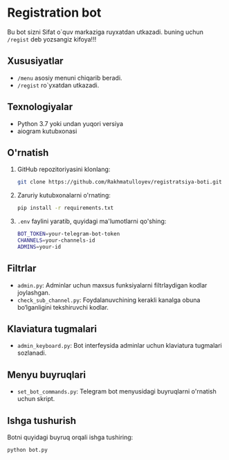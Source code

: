# Registration bot

Bu bot sizni Sifat o`quv markaziga ruyxatdan utkazadi. buning uchun ```/regist``` deb yozsangiz kifoya!!!

## Xususiyatlar
- ```/menu``` asosiy menuni chiqarib beradi.
- ```/regist``` ro`yxatdan utkazadi.

## Texnologiyalar
- Python 3.7 yoki undan yuqori versiya
- aiogram kutubxonasi

## O'rnatish
1. GitHub repozitoriyasini klonlang:
    ```bash
    git clone https://github.com/Rakhmatulloyev/registratsiya-boti.git
    ```

2. Zaruriy kutubxonalarni o'rnating:
    ```bash
    pip install -r requirements.txt
    ```
3. `.env` faylini yaratib, quyidagi ma'lumotlarni qo'shing:
    ```bash
    BOT_TOKEN=your-telegram-bot-token
    CHANNELS=your-channels-id
    ADMINS=your-id
    ```

## Filtrlar
- `admin.py`: Adminlar uchun maxsus funksiyalarni filtrlaydigan kodlar joylashgan.
- `check_sub_channel.py`: Foydalanuvchining kerakli kanalga obuna bo‘lganligini tekshiruvchi kodlar.

## Klaviatura tugmalari
- `admin_keyboard.py`: Bot interfeysida adminlar uchun klaviatura tugmalari sozlanadi.

## Menyu buyruqlari
- `set_bot_commands.py`: Telegram bot menyusidagi buyruqlarni o'rnatish uchun skript.

## Ishga tushurish
Botni quyidagi buyruq orqali ishga tushiring:
```bash
python bot.py

